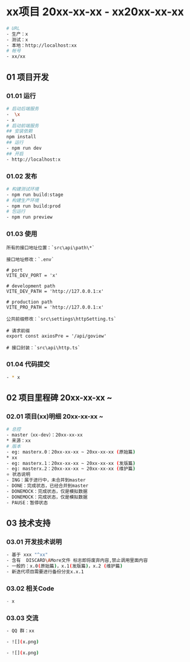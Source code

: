 # xx项目 20xx-xx-xx - xx20xx-xx-xx

```bash
# URL
- 生产：x
- 测试：x
- 本地：http://localhost:xx
# 帐号
- xx/xx
```

## 01 项目开发

### 01.01 运行

```bash
# 启动后端服务
-  \x
- x
# 启动前端服务
## 安装依赖
npm install
## 运行
- npm run dev
## 开启
- http://localhost:x
```

### 01.02 发布

```bash
# 构建测试环境
- npm run build:stage
# 构建生产环境
- npm run build:prod
# 包运行
- npm run preview
```

### 01.03 使用

```shell
所有的接口地址位置：`src\api\path\*`

接口地址修改：`.env`

# port
VITE_DEV_PORT = 'x'

# development path
VITE_DEV_PATH = 'http://127.0.0.1:x'

# production path
VITE_PRO_PATH = 'http://127.0.0.1:x'

公共前缀修改：`src\settings\httpSetting.ts`

# 请求前缀
export const axiosPre = '/api/goview'

# 接口封装：`src\api\http.ts`
```

### 01.04 代码提交

```bash
- * x
```

## 02 项目里程碑 20xx-xx-xx ~

### 02.01 项目(xx)明细 20xx-xx-xx ~

```bash
# 总控
- master（xx-dev）：20xx-xx-xx
* 来源：xx
# 版本
- eg: masterx.0：20xx-xx-xx ~ 20xx-xx-xx (原始篇)
* xx
- eg: masterx.1：20xx-xx-xx ~ 20xx-xx-xx (发版篇)
- eg: masterx.2：20xx-xx-xx ~ 20xx-xx-xx (维护篇)
⭐ 状态说明
- ING：属于进行中，未合并到master
- DONE：完成状态，已经合并到master
- DONEMOCK：完成状态，仅是模拟数据
- DONEMOCK：完成状态，仅是模拟数据
- PAUSE：暂停状态
```

## 03 技术支持

### 03.01 开发技术说明

```bash
- 基于 xxx "^xx"
- 含有  DISCARD\AMore文件 标志即将废弃内容,禁止调用里面内容
- 一般的：x.0(原始篇)，x.1(发版篇)，x.2 (维护篇)
- 新迭代项目需要进行备份分支x.x.1
```

### 03.02 相关Code

```javascript
- x
```

### 03.03 交流

```bash
- QQ 群：xx

- ![](x.png)

- ![](x.png)
```
